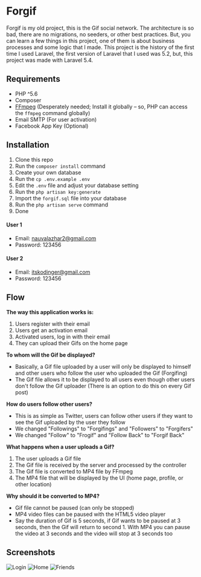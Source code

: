 # Forgif

Forgif is my old project, this is the Gif social network. The architecture is so bad, there are no migrations, no seeders, or other best practices. But, you can learn a few things in this project, one of them is about business processes and some logic that I made. This project is the history of the first time I used Laravel, the first version of Laravel that I used was 5.2, but, this project was made with Laravel 5.4.

## Requirements
- PHP ^5.6
- Composer
- [FFmpeg](https://ffmpeg.org/) (Desperately needed; Install it globally – so, PHP can access the `ffmpeg` command globally)
- Email SMTP (For user activation)
- Facebook App Key (Optional)

## Installation
1. Clone this repo
2. Run the `composer install` command 
3. Create your own database
4. Run the `cp .env.example .env`
5. Edit the `.env` file and adjust your database setting
6. Run the `php artisan key:generate`
7. Import the `forgif.sql` file into your database
8. Run the `php artisan serve` command
9. Done

#### User 1
- Email: nauvalazhar2@gmail.com
- Password: 123456

#### User 2
- Email: itskodinger@gmail.com
- Password: 123456

## Flow
**The way this application works is:**
1. Users register with their email
2. Users get an activation email
3. Activated users, log in with their email
4. They can upload their Gifs on the home page

**To whom will the Gif be displayed?**
- Basically, a Gif file uploaded by a user will only be displayed to himself and other users who follow the user who uploaded the Gif (Forgifing)
- The Gif file allows it to be displayed to all users even though other users don't follow the Gif uploader (There is an option to do this on every Gif post)

**How do users follow other users?**
- This is as simple as Twitter, users can follow other users if they want to see the Gif uploaded by the user they follow
- We changed "Followings" to "Forgifings" and "Followers" to "Forgifers"
- We changed "Follow" to "Frogif" and "Follow Back" to "Forgif Back"

**What happens when a user uploads a Gif?**
1. The user uploads a Gif file
2. The Gif file is received by the server and processed by the controller
3. The Gif file is converted to MP4 file by FFmpeg
4. The MP4 file that will be displayed by the UI (home page, profile, or other location)

**Why should it be converted to MP4?**
- Gif file cannot be paused (can only be stopped)
- MP4 video files can be paused with the HTML5 video player
- Say the duration of Gif is 5 seconds, if Gif wants to be paused at 3 seconds, then the Gif will return to second 1. With MP4 you can pause the video at 3 seconds and the video will stop at 3 seconds too

## Screenshots

![Login](https://user-images.githubusercontent.com/14899175/80867866-c0887800-8cc0-11ea-973a-6367acc18960.png)
![Home](https://user-images.githubusercontent.com/14899175/80867873-d26a1b00-8cc0-11ea-839a-74642b1c776e.png)
![Friends](https://user-images.githubusercontent.com/14899175/80867883-e746ae80-8cc0-11ea-81a0-8992b9321254.png)
